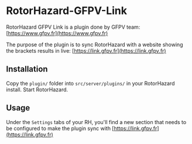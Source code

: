 # RotorHazard-GFPV-Link

RotorHazard GFPV Link is a plugin done by GFPV team: [https://www.gfpv.fr](https://www.gfpv.fr)

The purpose of the plugin is to sync RotorHazard with a website showing the brackets results in live: [https://link.gfpv.fr](https://link.gfpv.fr)

## Installation

Copy the `plugin/` folder into `src/server/plugins/` in your RotorHazard install. Start RotorHazard.

## Usage

Under the `Settings` tabs of your RH, you'll find a new section that needs to be configured to make the plugin sync with [https://link.gfpv.fr](https://link.gfpv.fr) 
